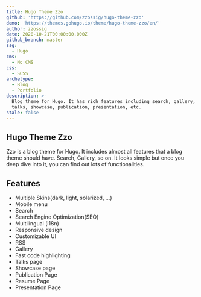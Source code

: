 ```yaml
---
title: Hugo Theme Zzo
github: 'https://github.com/zzossig/hugo-theme-zzo'
demo: 'https://themes.gohugo.io/theme/hugo-theme-zzo/en/'
author: zzossig
date: 2020-10-21T00:00:00.000Z
github_branch: master
ssg:
  - Hugo
cms:
  - No CMS
css:
  - SCSS
archetype:
  - Blog
  - Portfolio
description: >-
  Blog theme for Hugo. It has rich features including search, gallery, resume,
  talks, showcase, publication, presentation, etc.
stale: false
---
```


## Hugo Theme Zzo

Zzo is a blog theme for Hugo. It includes almost all features that a blog theme should have. Search, Gallery, so on. It looks simple but once you deep dive into it, you can find out lots of functionalities.

## Features

* Multiple Skins(dark, light, solarized, ...)
* Mobile menu
* Search
* Search Engine Optimization(SEO)
* Multilingual (i18n)
* Responsive design
* Customizable UI
* RSS
* Gallery
* Fast code highlighting
* Talks page
* Showcase page
* Publication Page
* Resume Page
* Presentation Page